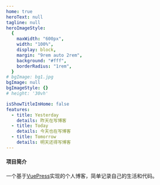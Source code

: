 ```yaml
---
home: true
heroText: null
tagline: null
heroImageStyle:
  {
    maxWidth: "600px",
    width: "100%",
    display: block,
    margin: "9rem auto 2rem",
    background: "#fff",
    borderRadius: "1rem",
  }
# bgImage: bg1.jpg
bgImage: null
bgImageStyle: {}
# height: '30vh'

isShowTitleInHome: false
features:
  - title: Yesterday
    details: 昨天在写博客
  - title: Today
    details: 今天也在写博客
  - title: Tomorrow
    details: 明天还得写博客
---
```


<!-- <MyTemplate></MyTemplate> -->

#### 项目简介

一个基于[VuePress](https://vuepress.vuejs.org/zh/)实现的个人博客，简单记录自己的生活和代码。

<style>
body{
  background-image: url('https://blog.wangscaler.com/Ufb771a7d36b046f88b69aff276f000857.gif');
  }
.anchor-down {
  display: block;
  margin: 12rem auto 0;
  bottom: 45px;
  width: 20px;
  height: 20px;
  font-size: 34px;
  text-align: center;
  animation: bounce-in 5s 3s infinite;
  position: absolute;
  left: 50%;
  bottom: 30%;
  margin-left: -10px;
  cursor: pointer;
}
@-webkit-keyframes bounce-in{
  0%{transform:translateY(0)}
  20%{transform:translateY(0)}
  50%{transform:translateY(-20px)}
  80%{transform:translateY(0)}
  to{transform:translateY(0)}
}
.anchor-down::before {
  content: "";
  width: 20px;
  height: 20px;
  display: block;
  border-right: 3px solid #fff;
  border-top: 3px solid #fff;
  transform: rotate(135deg);
  position: absolute;
  bottom: 10px;
}
.anchor-down::after {
  content: "";
  width: 20px;
  height: 20px;
  display: block;
  border-right: 3px solid #fff;
  border-top: 3px solid #fff;
  transform: rotate(135deg);
}
</style>
<script>
export default {
  mounted () {
    const ifJanchor = document.getElementById("JanchorDown"); 
    ifJanchor && ifJanchor.parentNode.removeChild(ifJanchor);
    const aDown = this.createEle('a',null,'JanchorDown','anchor-down');
    this.insertEle(aDown,'hero');
    // let targetA = document.getElementById("JanchorDown");
    aDown.addEventListener('click', e => { // 添加点击事件
      this.scrollFn();
    })
  },

  methods: {
    scrollFn() {
      const windowH = document.getElementsByClassName('hero')[0].clientHeight; // 获取窗口高度
      document.documentElement.scrollTop = windowH; // 滚动条滚动到指定位置
    },
    createEle(type,style,id,className){
      const elem=document.createElement(type);
      // 将style对象的所有属性复制到elem.style对象上，IE8以上
      Object.assign(elem.style,style);
      elem.id = id;
      elem.className = className;
      return elem;
    },
    insertEle(ele,into){
     return document.getElementsByClassName(`${into}`)[0].append(ele);
    }
  }
}
</script>
